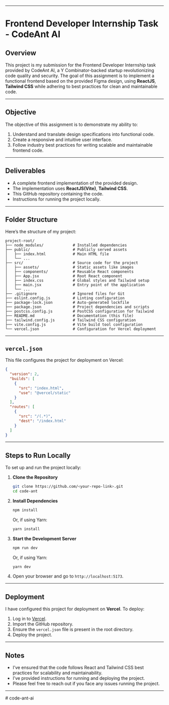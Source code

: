 
---

# Frontend Developer Internship Task - CodeAnt AI

## Overview

This project is my submission for the Frontend Developer Internship task provided by CodeAnt AI, a Y Combinator-backed startup revolutionizing code quality and security. The goal of this assignment is to implement a functional frontend based on the provided Figma design, using **ReactJS**, **Tailwind CSS** while adhering to best practices for clean and maintainable code.

---

## Objective

The objective of this assignment is to demonstrate my ability to:
1. Understand and translate design specifications into functional code.
2. Create a responsive and intuitive user interface.
3. Follow industry best practices for writing scalable and maintainable frontend code.

---

## Deliverables

- A complete frontend implementation of the provided design.
- The implementation uses **ReactJS(Vite)**, **Tailwind CSS**.
- This GitHub repository containing the code.
- Instructions for running the project locally.


---

## Folder Structure

Here’s the structure of my project:

```
project-root/
├── node_modules/             # Installed dependencies
├── public/                   # Publicly served assets
│   ├── index.html            # Main HTML file
│   └── ...
├── src/                      # Source code for the project
│   ├── assets/               # Static assets like images
│   ├── components/           # Reusable React components
│   ├── App.jsx               # Root React component
│   ├── index.css             # Global styles and Tailwind setup
│   ├── main.jsx              # Entry point of the application
│   └── ...
├── .gitignore                # Ignored files for Git
├── eslint.config.js          # Linting configuration
├── package-lock.json         # Auto-generated lockfile
├── package.json              # Project dependencies and scripts
├── postcss.config.js         # PostCSS configuration for Tailwind
├── README.md                 # Documentation (this file)
├── tailwind.config.js        # Tailwind CSS configuration
├── vite.config.js            # Vite build tool configuration
└── vercel.json               # Configuration for Vercel deployment
```

---

## `vercel.json`

This file configures the project for deployment on Vercel:

```json
{
  "version": 2,
  "builds": [
    {
      "src": "index.html",
      "use": "@vercel/static"
    }
  ],
  "routes": [
    {
      "src": "/(.*)",
      "dest": "/index.html"
    }
  ]
}
```

---

## Steps to Run Locally

To set up and run the project locally:

1. **Clone the Repository**  
   ```bash
   git clone https://github.com/<your-repo-link>.git
   cd code-ant
   ```

2. **Install Dependencies**  
   ```bash
   npm install
   ```
   Or, if using Yarn:
   ```bash
   yarn install
   ```

3. **Start the Development Server**  
   ```bash
   npm run dev
   ```
   Or, if using Yarn:
   ```bash
   yarn dev
   ```

4. Open your browser and go to `http://localhost:5173`.

---

## Deployment

I have configured this project for deployment on **Vercel**. To deploy:
1. Log in to [Vercel](https://vercel.com).
2. Import the GitHub repository.
3. Ensure the `vercel.json` file is present in the root directory.
4. Deploy the project.

---

## Notes

- I’ve ensured that the code follows React and Tailwind CSS best practices for scalability and maintainability.
- I’ve provided instructions for running and deploying the project.
- Please feel free to reach out if you face any issues running the project.

---
#   c o d e - a n t - a i  
 